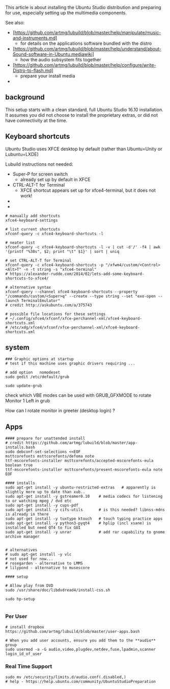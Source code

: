 

This article is about installing the Ubuntu Studio distribution 
and preparing for use, especially setting up the multimedia components. 

See also:
* [https://github.com/artmg/lubuild/blob/master/help/manipulate/music-and-instruments.md]
    * for details on the applications software bundled with the distro
* [https://github.com/artmg/lubuild/blob/master/help/understand/about-Sound-software-in-Ubuntu.mediawiki]
    * how the audio subsystem fits together
* [https://github.com/artmg/lubuild/blob/master/help/configure/write-Distro-to-flash.md]
    * prepare your install media
* 



## background ##

This setup starts with a clean standard, full Ubuntu Studio 16.10 installation. 
It assumes you did not choose to install the proprietary extras, 
or did not have connectivity at the time. 


## Keyboard shortcuts

Ubuntu Studio uses XFCE desktop by default (rather than Ubuntu=Unity or Lubuntu=LXDE)

Lubuild instructions not needed:
* Super-P for screen switch
    * already set up by default in XFCE
* CTRL-ALT-T for Terminal
    * XFCE shortcut appears set up for xfce4-terminal, but it does not work!
* 
* 
```
# manually add shortcuts
xfce4-keyboard-settings

# list current shortcuts
xfconf-query -c xfce4-keyboard-shortcuts -l

# neater list
xfconf-query -c xfce4-keyboard-shortcuts -l -v | cut -d'/' -f4 | awk '{printf "%30s", $2; print "\t" $1}' | sort | uniq

# set CTRL-ALT-T for Terminal
xfconf-query -c xfce4-keyboard-shortcuts -p "/xfwm4/custom/<Control><Alt>T" -n -t string -s "xfce4-terminal"
# https://alexander-rudde.com/2014/02/lets-add-some-keyboard-shortcuts-to-xfce4/

# alternative syntax
xfconf-query --channel xfce4-keyboard-shortcuts --property "/commands/custom/<Super>q" --create --type string --set "exo-open --launch TerminalEmulator"
# credit http://askubuntu.com/a/375743

# possible file locations for these settings
# ~/.config/xfce4/xfconf/xfce-perchannel-xml/xfce4-keyboard-shortcuts.xml
# /etc/xdg/xfce4/xfconf/xfce-perchannel-xml/xfce4-keyboard-shortcuts.xml
```




## system

```
### Graphic options at startup
# test if this machine uses graphic drivers requiring ...

# add option   nomodeset 
sudo gedit /etc/default/grub

sudo update-grub
```

check which VBE modes can be used with GRUB_GFXMODE to rotate Monitor 1 Left in grub

How can I rotate monitor in greeter (desktop login) ?


## Apps ##

```
#### prepare for unattended install
# credit https://github.com/artmg/lubuild/blob/master/app-installs.bash
sudo debconf-set-selections <<EOF
msttcorefonts msttcorefonts/defoma note
ttf-mscorefonts-installer msttcorefonts/accepted-mscorefonts-eula boolean true
ttf-mscorefonts-installer msttcorefonts/present-mscorefonts-eula note
EOF

#### installs
sudo apt-get install -y ubuntu-restricted-extras   # apparently is slightly more up to date than xub..
sudo apt-get install -y gstreamer0.10    # media codecs for listening to or watching mpeg / dvd etc
sudo apt-get install -y cups-pdf
sudo apt-get install -y cifs-utils       # is this needed? libnss-mdns is already in there
sudo apt-get install -y tuxtype ktouch   # touch typing practice apps
sudo apt-get install -y python3-pyqt4    # hplip (incl xsane) is installed but need QT4 to fix GUI
sudo apt-get install -y unrar            # add rar capability to gnome archive manager


# alternatives
# sudo apt-get install -y vlc
# not used for now...
# rosegarden - alternative to LMMS
# lilypond - alternative to musescore 

#### setup

# Allow play from DVD
sudo /usr/share/doc/libdvdread4/install-css.sh 

sudo hp-setup


```


### Per User ###

```
# install dropbox
https://github.com/artmg/lubuild/blob/master/user-apps.bash

# When you add user accounts, ensure you add them to the **audio** group
sudo usermod -a -G audio,video,plugdev,netdev,fuse,lpadmin,scanner  login_id_of_user

```

### Real Time Support

```
sudo mv /etc/security/limits.d/audio.conf(.disabled,)
# help - https://help.ubuntu.com/community/UbuntuStudioPreparation
```

